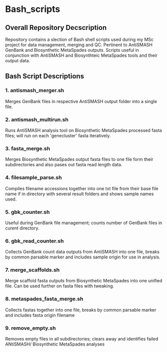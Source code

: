 # Bash_scripts
## Overall Repository Decscription
Repository contains a slection of Bash shell scripts used during my MSc project for data management, merging and QC. Pertinent to AntiSMASH GenBank and Biosynthetic MetaSpades outputs. Scripts useful in conjunction with AntiSMASH and Biosynthteic MetaSpades tools and their output data.

## Bash Script Descriptions
### 1. antismash_merger.sh
Merges GenBank files in respective AntiSMASH output folder into a single file.

### 2. antismash_multirun.sh
Runs AntiSMASH analysis tool on Biosynthetic MetaSpades processed fasta files; will run on each 'genecluster' fasta iteratively.

### 3. fasta_merge.sh
Merges Biosynthetic MetaSpades output fasta files to one file form their subdirectories and also pases out fasta read length data.

### 4. filesample_parse.sh
Compiles filename accessions together into one txt file from their base file name if in directory with several result folders and shows sample names used.

### 5. gbk_counter.sh
Useful during GenBank file management; counts number of GenBank files in curent directory.

### 6. gbk_read_counter.sh
Collects GenBank count data outputs from AntiSMASH into one file, breaks by common parsable marker and includes sample origin for use in analysis.

### 7. merge_scaffolds.sh
Merge scaffold fasta outputs from Biosynthetic MetaSpades into one unified file. Can be used further on fasta files with tweaking.

### 8. metaspades_fasta_merge.sh
Collects fastas together into one file, breaks by common parsable marker and includes fasta origin filename

### 9. remove_empty.sh
Removes empty files in all subdirectories; clears away and identifies failed ANtiSMASH/ Biosynthetic MetaSpades analyses 
